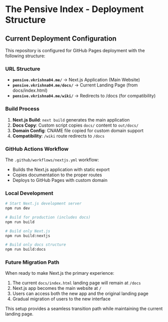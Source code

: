 # The Pensive Index - Deployment Structure

## Current Deployment Configuration

This repository is configured for GitHub Pages deployment with the following structure:

### URL Structure
- **`pensive.vkrishna04.me/`** → Next.js Application (Main Website)
- **`pensive.vkrishna04.me/docs/`** → Current Landing Page (from docs/index.html)
- **`pensive.vkrishna04.me/wiki/`** → Redirects to /docs (for compatibility)

### Build Process

1. **Next.js Build**: `next build` generates the main application
2. **Docs Copy**: Custom script copies `docs/` content to `out/docs/`
3. **Domain Config**: CNAME file copied for custom domain support
4. **Compatibility**: `/wiki` route redirects to `/docs`

### GitHub Actions Workflow

The `.github/workflows/nextjs.yml` workflow:
- Builds the Next.js application with static export
- Copies documentation to the proper routes  
- Deploys to GitHub Pages with custom domain

### Local Development

```bash
# Start Next.js development server
npm run dev

# Build for production (includes docs)
npm run build

# Build only Next.js
npm run build:nextjs

# Build only docs structure
npm run build:docs
```

### Future Migration Path

When ready to make Next.js the primary experience:
1. The current `docs/index.html` landing page will remain at `/docs`
2. Next.js app becomes the main website at `/`
3. Users can access both the new app and the original landing page
4. Gradual migration of users to the new interface

This setup provides a seamless transition path while maintaining the current landing page.